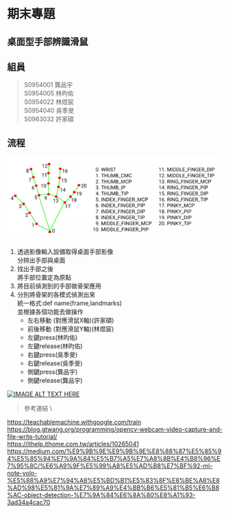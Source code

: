 # 期末專題

## 桌面型手部辨識滑鼠

## 組員

> S0954001 龔品宇 \
S0954005 林昀佑 \
S0954022 林煜宸 \
S0954040 吳季旻 \
S0963032 許家碩

## 流程

![image](demonstrate.png)

1. 透過影像輸入設備取得桌面手部影像 \
分辨出手部與桌面
2. 找出手部之後 \
將手部位置定為原點
3. 將目前偵測到的手部做骨架應用
4. 分別將骨架的各模式偵測出來 \
統一格式:def name(frame,landmarks) \
並根據各個功能去做操作
    * 左右移動 (對應滑鼠X軸)(許家碩)
    * 前後移動 (對應滑鼠Y軸)(林煜宸)
    * 左鍵press(林昀佑)
    * 左鍵release(林昀佑)
    * 右鍵press(吳季旻)
    * 右鍵release(吳季旻)
    * 側鍵press(龔品宇)
    * 側鍵release(龔品宇)

[![IMAGE ALT TEXT HERE](https://img.youtube.com/vi/9G_8oT0Nh8I/0.jpg)](https://www.youtube.com/watch?v=9G_8oT0Nh8I)

> 參考連結 \

<https://teachablemachine.withgoogle.com/train> \
<https://blog.gtwang.org/programming/opencv-webcam-video-capture-and-file-write-tutorial/> \
<https://ithelp.ithome.com.tw/articles/10265041> \
<https://medium.com/%E9%9B%9E%E9%9B%9E%E8%88%87%E5%85%94%E5%85%94%E7%9A%84%E5%B7%A5%E7%A8%8B%E4%B8%96%E7%95%8C/%E6%A9%9F%E5%99%A8%E5%AD%B8%E7%BF%92-ml-note-yolo-%E5%88%A9%E7%94%A8%E5%BD%B1%E5%83%8F%E8%BE%A8%E8%AD%98%E5%81%9A%E7%89%A9%E4%BB%B6%E5%81%B5%E6%B8%AC-object-detection-%E7%9A%84%E6%8A%80%E8%A1%93-3ad34a4cac70>
